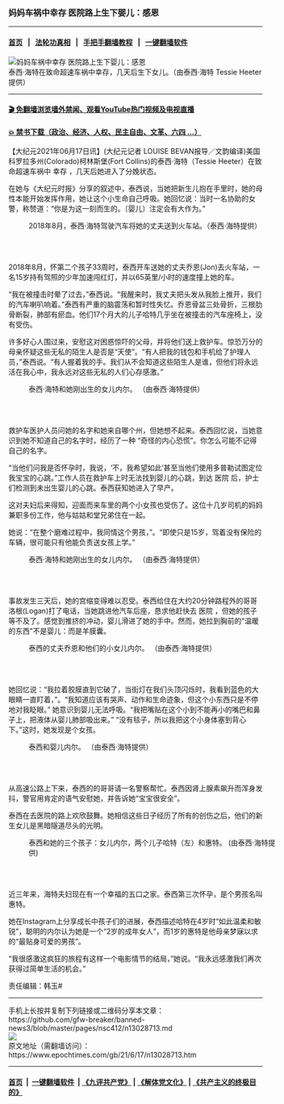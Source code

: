 ### 妈妈车祸中幸存 医院路上生下婴儿：感恩
------------------------

#### [首页](https://github.com/gfw-breaker/banned-news3/blob/master/README.md) &nbsp;&nbsp;|&nbsp;&nbsp; [法轮功真相](https://github.com/begood0513/basic/blob/master/README.md)  &nbsp;&nbsp;|&nbsp;&nbsp; [手把手翻墙教程](https://github.com/gfw-breaker/guides/wiki)  &nbsp;&nbsp;|&nbsp;&nbsp; [一键翻墙软件](https://github.com/gfw-breaker/nogfw/blob/master/README.md)  



<div><img alt="妈妈车祸中幸存 医院路上生下婴儿：感恩" class="attachment-djy_600_400 size-djy_600_400 wp-post-image" src="https://i.epochtimes.com/assets/uploads/2021/06/id13028716-lucky-babe-700x420-600x400.jpg"/>
<div class="caption">
 泰西·海特在致命超速车祸中幸存，几天后生下女儿。（由泰西·海特 Tessie Heeter 提供）
</div></div><hr/>

#### [ 🎬  免翻墙浏览墙外禁闻、观看YouTube热门视频及电视直播](https://github.com/gfw-breaker/HelloWorld)

#### [ 💥  禁书下载（政治、经济、人权、民主自由、文革、六四 ...）](https://github.com/gfw-breaker/books/blob/master/README.md)

<div><p>
 【大纪元2021年06月17日讯】(大纪元记者 LOUISE BEVAN报导／文韵编译)美国科罗拉多州(Colorado)柯林斯堡(Fort Collins)的泰西‧海特（Tessie Heeter）在致命超速车祸中
 <ok href="https://www.epochtimes.com/gb/tag/%E5%B9%B8%E5%AD%98.html">
  幸存
 </ok>
 ，几天后她进入了分娩状态。
</p>
<p>
 在她与《大纪元时报》分享的叙述中，泰西说，当她把新生儿抱在手里时，她的母性本能开始发挥作用，她让这个小生命自己呼吸。她回忆说：当时一名协助的女警，称赞道：“你是为这一刻而生的。〔婴儿〕注定会有大作为。”
</p>
<figure aria-describedby="caption-attachment-13028727" class="wp-caption aligncenter" id="attachment_13028727" style="width: 601px">
 <ok href="https://i.epochtimes.com/assets/uploads/2021/06/id13028727-ET-Tessie-Heeter-baby-1.jpg" target="_blank">
  <img alt="" class="wp-image-13028727" src="https://i.epochtimes.com/assets/uploads/2021/06/id13028727-ET-Tessie-Heeter-baby-1-450x338.jpg"/>
 </ok>
 <br/><figcaption class="wp-caption-text" id="caption-attachment-13028727">
  2018年8月，泰西‧海特驾驶汽车将她的丈夫送到火车站。（泰西‧海特提供）
 </figcaption><br/>
</figure><br/>
<p>
 2018年8月，怀第二个孩子33周时，泰西开车送她的丈夫乔恩(Jon)去火车站，一名15岁持有驾照的少年加速闯红灯，并以65英里/小时的速度撞上她的车。
</p>
<p>
 “我在被撞击时晕了过去，”泰西说。“我醒来时，我丈夫把头发从我脸上推开，我们的汽车喇叭响着。”泰西有严重的脑震荡和暂时性失忆。乔恩骨盆三处骨折，三根肋骨断裂，肺部有瘀血。他们17个月大的儿子哈特几乎坐在被撞击的汽车座椅上，没有受伤。
</p>
<p>
 许多好心人围过来，安慰这对困惑惊吓的父母，并将他们送上救护车。惊恐万分的母亲怀疑这些无私的陌生人是否是“天使”。“有人把我的钱包和手机给了护理人员，”泰西说。“有人握着我的手。我们从不会知道这些陌生人是谁，但他们将永远活在我心中，我永远对这些无私的人们心存感激。”
</p>
<figure aria-describedby="caption-attachment-13028735" class="wp-caption aligncenter" id="attachment_13028735" style="width: 500px">
 <ok href="https://i.epochtimes.com/assets/uploads/2021/06/id13028735-ET-Tessie-Heeter-baby-2.jpg" target="_blank">
  <img alt="" class="wp-image-13028735" src="https://i.epochtimes.com/assets/uploads/2021/06/id13028735-ET-Tessie-Heeter-baby-2-450x563.jpg"/>
 </ok>
 <br/><figcaption class="wp-caption-text" id="caption-attachment-13028735">
  泰西‧海特和她刚出生的女儿内尔。 （由泰西‧海特提供）
 </figcaption><br/>
</figure><br/>
<p>
 救护车医护人员问她的名字和她来自哪个州，但她想不起来。泰西回忆说，当她意识到她不知道自己的名字时，经历了一种 “奇怪的内心恐慌”。你怎么可能不记得自己的名字。
</p>
<p>
 “当他们问我是否怀孕时，我说，‘不，我希望如此’甚至当他们使用多普勒试图定位我宝宝的心跳。”工作人员在救护车上时无法找到婴儿的心跳，到达
 <ok href="https://www.epochtimes.com/gb/tag/%E5%8C%BB%E9%99%A2.html">
  医院
 </ok>
 后，护士们检测到未出生婴儿的心跳。泰西获知她进入了早产。
</p>
<p>
 这对夫妇后来得知，迎面而来车里的两个小女孩也受伤了。这位十几岁司机的妈妈兼职多份工作，他与姑姑和堂兄弟住在一起。
</p>
<p>
 她说：“在整个磨难过程中，我同情这个男孩，”。“即使只是15岁，驾着没有保险的车辆，很可能只有他能负责送女孩上学。”
</p>
<figure aria-describedby="caption-attachment-13028739" class="wp-caption aligncenter" id="attachment_13028739" style="width: 500px">
 <ok href="https://i.epochtimes.com/assets/uploads/2021/06/id13028739-ET-Tessie-Heeter-baby-3.jpg" target="_blank">
  <img alt="" class="wp-image-13028739" src="https://i.epochtimes.com/assets/uploads/2021/06/id13028739-ET-Tessie-Heeter-baby-3-450x563.jpg"/>
 </ok>
 <br/><figcaption class="wp-caption-text" id="caption-attachment-13028739">
  泰西‧海特和她刚出生的女儿内尔。 （由泰西‧海特提供）
 </figcaption><br/>
</figure><br/>
<p>
 事故发生三天后，她的宫缩变得难以忍受。泰西给住在大约20分钟路程外的哥哥洛根(Logan)打了电话，当她跳进他汽车后座，恳求他赶快去
 <ok href="https://www.epochtimes.com/gb/tag/%E5%8C%BB%E9%99%A2.html">
  医院
 </ok>
 ，但她的孩子等不及了。感觉到推挤的冲动，婴儿滑进了她的手中。然而，她拉到胸前的“温暖的东西”不是婴儿：而是羊膜囊。
</p>
<figure aria-describedby="caption-attachment-13028742" class="wp-caption aligncenter" id="attachment_13028742" style="width: 500px">
 <ok href="https://i.epochtimes.com/assets/uploads/2021/06/id13028742-ET-Tessie-Heeter-baby-4.jpg" target="_blank">
  <img alt="" class="wp-image-13028742" src="https://i.epochtimes.com/assets/uploads/2021/06/id13028742-ET-Tessie-Heeter-baby-4-450x361.jpg"/>
 </ok>
 <br/><figcaption class="wp-caption-text" id="caption-attachment-13028742">
  泰西的丈夫乔恩和他们的小女儿内尔。 （由泰西‧海特提供）
 </figcaption><br/>
</figure><br/>
<p>
 她回忆说：“我拉着胶膜直到它破了，当街灯在我们头顶闪烁时，我看到蓝色的大眼睛一直盯着，”。“我知道应该有哭声、动作和生命迹象，但这个小东西只是不停地对我眨眼。” 她意识到婴儿无法呼吸。“我把嘴贴在这个小到不能再小的嘴巴和鼻子上，把液体从婴儿肺部吸出来。” “没有毯子，所以我把这个小身体塞到背心下。”这时，她发现是个女孩。
</p>
<figure aria-describedby="caption-attachment-13028748" class="wp-caption aligncenter" id="attachment_13028748" style="width: 500px">
 <ok href="https://i.epochtimes.com/assets/uploads/2021/06/id13028748-ET-Tessie-Heeter-baby-5.jpg" target="_blank">
  <img alt="" class="wp-image-13028748" src="https://i.epochtimes.com/assets/uploads/2021/06/id13028748-ET-Tessie-Heeter-baby-5-450x563.jpg"/>
 </ok>
 <br/><figcaption class="wp-caption-text" id="caption-attachment-13028748">
  泰西和婴儿内尔。 （由泰西‧海特提供）
 </figcaption><br/>
</figure><br/>
<p>
 从高速公路上下来，泰西的的哥哥请一名警察帮忙。泰西因肾上腺素飙升而浑身发抖，警官用肯定的语气安慰她，并告诉她“宝宝很安全”。
</p>
<p>
 泰西在去医院的路上欢欣鼓舞。她相信这些日子经历了所有的创伤之后，他们的新生女儿是黑暗隧道尽头的光明。
</p>
<figure aria-describedby="caption-attachment-13028754" class="wp-caption aligncenter" id="attachment_13028754" style="width: 500px">
 <ok href="https://i.epochtimes.com/assets/uploads/2021/06/id13028754-ET-Tessie-Heeter-baby-6.jpg" target="_blank">
  <img alt="" class="wp-image-13028754" src="https://i.epochtimes.com/assets/uploads/2021/06/id13028754-ET-Tessie-Heeter-baby-6-450x563.jpg"/>
 </ok>
 <br/><figcaption class="wp-caption-text" id="caption-attachment-13028754">
  泰西和她的三个孩子：女儿内尔，两个儿子哈特（左）和惠特。 (由泰西‧海特提供)
 </figcaption><br/>
</figure><br/>
<p>
 近三年来，海特夫妇现在有一个幸福的五口之家。泰西第三次怀孕，是个男孩名叫惠特。
</p>
<p>
 她在Instagram上分享成长中孩子们的进展，泰西描述哈特在4岁时“如此温柔和敏锐”，聪明的内尔认为她是一个“2岁的成年女人”，而1岁的惠特是他母亲梦寐以求的“最贴身可爱的男孩”。
</p>
<p>
 “我很感激这疯狂的旅程有这样一个电影情节的结局，”她说。“我永远感激我们再次获得过简单生活的机会。”
</p>
<p>
 责任编辑：韩玉#
</p>
</div>
<hr/>
手机上长按并复制下列链接或二维码分享本文章：<br/>
https://github.com/gfw-breaker/banned-news3/blob/master/pages/nsc412/n13028713.md <br/>
<a href='https://github.com/gfw-breaker/banned-news3/blob/master/pages/nsc412/n13028713.md'><img src='https://github.com/gfw-breaker/banned-news3/blob/master/pages/nsc412/n13028713.md.png'/></a> <br/>
原文地址（需翻墙访问）：https://www.epochtimes.com/gb/21/6/17/n13028713.htm


------------------------
#### [首页](https://github.com/gfw-breaker/banned-news3/blob/master/README.md) &nbsp;|&nbsp; [一键翻墙软件](https://github.com/gfw-breaker/nogfw/blob/master/README.md) &nbsp;| [《九评共产党》](https://github.com/gfw-breaker/9ping.md/blob/master/README.md#九评之一评共产党是什么) | [《解体党文化》](https://github.com/gfw-breaker/jtdwh.md/blob/master/README.md) | [《共产主义的终极目的》](https://github.com/gfw-breaker/gczydzjmd.md/blob/master/README.md)


<img src='http://gfw-breaker.win/banned-news3/pages/nsc412/n13028713.md' width='0px' height='0px'/>
